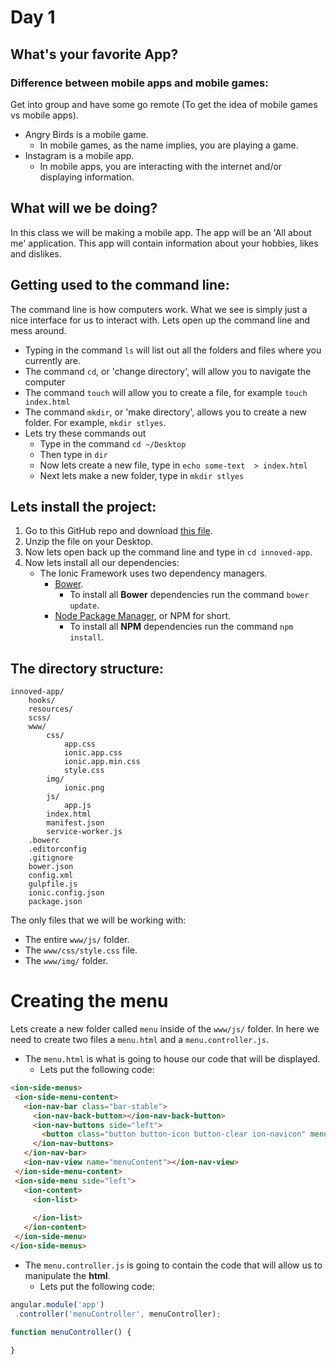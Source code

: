 # Day 1

## What's your favorite App?

### Difference between mobile apps and mobile games:
Get into group and have some go remote (To get the idea of mobile games vs mobile apps).

- Angry Birds is a mobile game.
    - In mobile games, as the name implies, you are playing a game.
- Instagram is a mobile app.
    - In mobile apps, you are interacting with the internet and/or displaying information.

## What will we be doing?
In this class we will be making a mobile app. The app will be an 'All about me' application. This app will contain information about your hobbies, likes and dislikes.

## Getting used to the command line:
The command line is how computers work. What we see is simply just a nice interface for us to interact with. Lets open up the command line and mess around.

- Typing in the command `ls` will list out all the folders and files where you currently are.
- The command `cd`, or 'change directory', will allow you to navigate the computer
- The command `touch` will allow you to create a file, for example `touch index.html`
- The command `mkdir`, or 'make directory', allows you to create a new folder. For example, `mkdir stlyes`.
- Lets try these commands out
    - Type in the command `cd ~/Desktop`
    - Then type in `dir`
    - Now lets create a new file, type in `echo some-text  > index.html`
    - Next lets make a new folder, type in `mkdir stlyes`
    
## Lets install the project:

1. Go to this GitHub repo and download [this file](https://github.com/Jordomav/Innoved/archive/master.zip).
2. Unzip the file on your Desktop.
3. Now lets open back up the command line and type in `cd innoved-app`.
4. Now lets install all our dependencies:
    - The Ionic Framework uses two dependency managers.
        - [Bower](https://bower.io/).
            - To install all __Bower__ dependencies run the command `bower update`.
        - [Node Package Manager](https://www.npmjs.com/), or NPM for short.
            - To install all __NPM__ dependencies run the command `npm install`.
                    
## The directory structure:

```
innoved-app/
    hooks/
    resources/
    scss/
    www/
        css/
            app.css
            ionic.app.css
            ionic.app.min.css
            style.css
        img/
            ionic.png
        js/
            app.js
        index.html
        manifest.json
        service-worker.js
    .bowerc
    .editorconfig
    .gitignore
    bower.json
    config.xml
    gulpfile.js
    ionic.config.json
    package.json
```

The only files that we will be working with:

- The entire `www/js/` folder.
- The `www/css/style.css` file.
- The `www/img/` folder.
   
# Creating the menu
Lets create a new folder called `menu` inside of the `www/js/` folder. In here we need to create two files a `menu.html` and a `menu.controller.js`.

- The `menu.html` is what is going to house our code that will be displayed.
   - Lets put the following code:
```html
<ion-side-menus>
 <ion-side-menu-content>
   <ion-nav-bar class="bar-stable">
     <ion-nav-back-button></ion-nav-back-button>
     <ion-nav-buttons side="left">
       <button class="button button-icon button-clear ion-navicon" menu-toggle="left"></button>
     </ion-nav-buttons>
   </ion-nav-bar>
   <ion-nav-view name="menuContent"></ion-nav-view>
 </ion-side-menu-content>
 <ion-side-menu side="left">
   <ion-content>
     <ion-list>
       
     </ion-list>
   </ion-content>
 </ion-side-menu>
</ion-side-menus>

```

- The `menu.controller.js` is going to contain the code that will allow us to manipulate the __html__.
   - Lets put the following code:
```javascript
angular.module('app')
 .controller('menuController', menuController);

function menuController() {
 
}
```